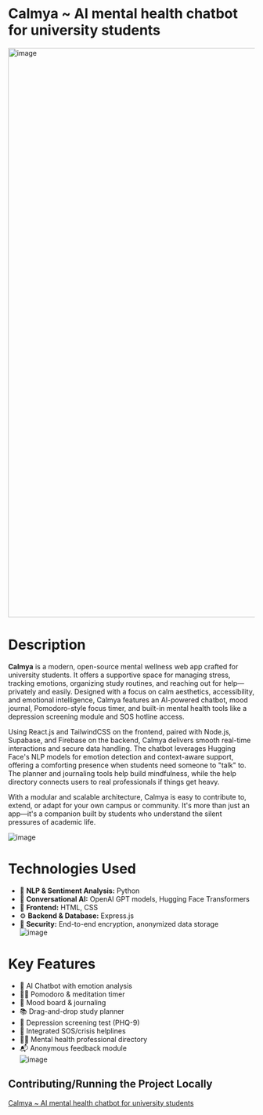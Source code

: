 # Calmya ~ AI mental health chatbot for university students
<img width="1161" alt="image" src="https://github.com/user-attachments/assets/a65f9451-f147-46c5-8a45-b981802f17c0" />

<h1>Description</h1>

<p>
<b>Calmya</b> is a modern, open-source mental wellness web app crafted for university students. It offers a supportive space for managing stress, tracking emotions, organizing study routines, and reaching out for help—privately and easily. Designed with a focus on calm aesthetics, accessibility, and emotional intelligence, Calmya features an AI-powered chatbot, mood journal, Pomodoro-style focus timer, and built-in mental health tools like a depression screening module and SOS hotline access. 

Using React.js and TailwindCSS on the frontend, paired with Node.js, Supabase, and Firebase on the backend, Calmya delivers smooth real-time interactions and secure data handling. The chatbot leverages Hugging Face's NLP models for emotion detection and context-aware support, offering a comforting presence when students need someone to "talk" to. The planner and journaling tools help build mindfulness, while the help directory connects users to real professionals if things get heavy.

With a modular and scalable architecture, Calmya is easy to contribute to, extend, or adapt for your own campus or community. It's more than just an app—it's a companion built by students who understand the silent pressures of academic life.
</p>

![image](https://github.com/user-attachments/assets/bba3467a-2b6c-4fd8-9381-4a349c60b28b)


<h1>Technologies Used</h1>

- 🧠 <b>NLP & Sentiment Analysis:</b> Python  
- 💬 <b>Conversational AI:</b> OpenAI GPT models, Hugging Face Transformers  
- 🎨 <b>Frontend:</b> HTML, CSS  
- ⚙️ <b>Backend & Database:</b> Express.js  
- 🔐 <b>Security:</b> End-to-end encryption, anonymized data storage  
![image](https://github.com/user-attachments/assets/4f0d392e-c7d8-4824-9627-2f6b6b6571dc)

<h1>Key Features</h1>

- 🤖 AI Chatbot with emotion analysis  
- 🧘‍♀️ Pomodoro & meditation timer  
- 🎨 Mood board & journaling  
- 📚 Drag-and-drop study planner  
- 🧪 Depression screening test (PHQ-9)  
- 🚨 Integrated SOS/crisis helplines  
- 🧑‍⚕️ Mental health professional directory  
- 📬 Anonymous feedback module  
![image](https://github.com/user-attachments/assets/502e355b-e989-4462-b849-987f84dbc0fa)

## **Contributing/Running the Project Locally**
<a href="https://github.com/SaniaVr/Calmya/tree/main">Calmya ~ AI mental health chatbot for university students</a>

